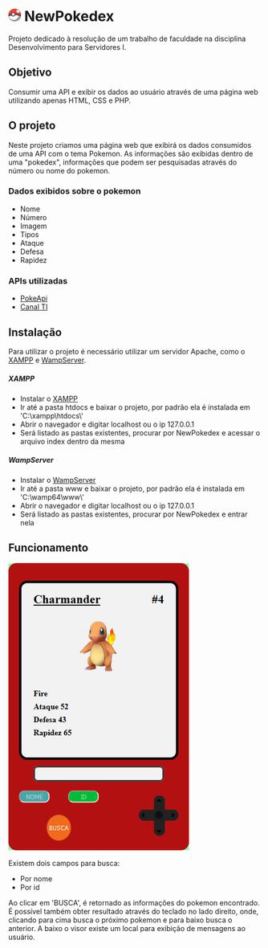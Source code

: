 # <img src="https://github.com/andyantunes/NewPokedex/blob/master/assets/images/pokeball.png" width="25" alt="Pokebola" />  NewPokedex
Projeto dedicado à resolução de um trabalho de faculdade na disciplina Desenvolvimento para Servidores I.

## Objetivo
Consumir uma API e exibir os dados ao usuário através de uma página web utilizando apenas HTML, CSS e PHP.

## O projeto
Neste projeto criamos uma página web que exibirá os dados consumidos de uma API com o tema Pokemon.
As informações são exibidas dentro de uma "pokedex", informações que podem ser pesquisadas através do número ou nome do pokemon.

### Dados exibidos sobre o pokemon
<ul>
  <li>Nome</li>
  <li>Número</li>
  <li>Imagem</li>
  <li>Tipos</li>
  <li>Ataque</li>
  <li>Defesa</li>
  <li>Rapidez</li>
</ul>

### APIs utilizadas
<ul>
  <li><a href="https://pokeapi.co/">PokeApi</a></li>
  <li><a href="https://www.canalti.com.br/api/pokemons.json">Canal TI</a></li>
</ul>

## Instalação
Para utilizar o projeto é necessário utilizar um servidor Apache, como o <a href="https://www.apachefriends.org/pt_br/download.html">XAMPP</a> e <a href="https://www.wampserver.com/en/">WampServer</a>.

##### XAMPP
<ul>
  <li>Instalar o <a href="https://www.apachefriends.org/pt_br/download.html">XAMPP</a></li>
  <li>Ir até a pasta htdocs e baixar o projeto, por padrão ela é instalada em 'C:\xampp\htdocs\'</li>
  <li>Abrir o navegador e digitar localhost ou o ip 127.0.0.1</li>
  <li>Será listado as pastas existentes, procurar por NewPokedex e acessar o arquivo index dentro da mesma</li>
</ul>


##### WampServer
<ul>
  <li>Instalar o <a href="https://www.wampserver.com/en/">WampServer</a></li>
  <li>Ir até a pasta www e baixar o projeto, por padrão ela é instalada em 'C:\wamp64\www\'</li>
  <li>Abrir o navegador e digitar localhost ou o ip 127.0.0.1</li>
  <li>Será listado as pastas existentes, procurar por NewPokedex e entrar nela</li>
</ul>

## Funcionamento
<img src="https://github.com/andyantunes/NewPokedex/blob/master/assets/prints/pokedex.png" alt="Imagem da pokedex criada para o projeto de consumo de API" />

Existem dois campos para busca:
<ul>
  <li>Por nome</li>
  <li>Por id</li>
</ul>

Ao clicar em 'BUSCA', é retornado as informações do pokemon encontrado.
É possível também obter resultado através do teclado no lado direito, onde, clicando para cima busca o próximo pokemon e para baixo busca o anterior.
A baixo o visor existe um local para exibição de mensagens ao usuário.
